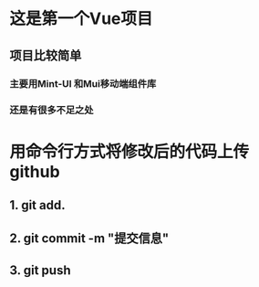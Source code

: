 #  这是第一个Vue项目

## 项目比较简单

### 主要用Mint-UI 和Mui移动端组件库

### 还是有很多不足之处

# 用命令行方式将修改后的代码上传github

## 1. git add.

## 2. git commit -m "提交信息"

## 3. git push